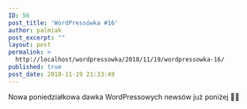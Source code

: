 ```yaml
---
ID: 56
post_title: 'WordPressówka #16'
author: palmiak
post_excerpt: ""
layout: post
permalink: >
  http://localhost/wordpressowka/2018/11/19/wordpressowka-16/
published: true
post_date: 2018-11-19 21:33:49
---
```

<!-- wp:paragraph -->
<p> Nowa poniedziałkowa dawka WordPressowych newsów już poniżej 🦉😍 </p>
<!-- /wp:paragraph -->

<!-- wp:acf/owl-link {"id":"block_5c61dc489dafa","data":{"field_5c5706bb6e493":"\u003cp\u003eTekst o tym jak wiele wad ma Gutenberg i jak wielu znanych i lubianych apeluje o wstrzymanie się z jego wdrożeniem do core w tak szybkim czasie...\u003c/p\u003e","field_5c5706f36e494":{"title":"A Plea to Defer the Release of Gutenberg","url":"https://www.imagely.com/defer-gutenberg/?fbclid=IwAR3GTfi63N4ddVOdumfkE_fnaNv6UiURpGd-e5eMfRkPisg2zeNvXEEnSnY","target":"_blank"}},"name":"acf/owl-link","align":"","mode":"preview"} /-->

<!-- wp:acf/owl-link {"id":"block_5c61dc689dafb","data":{"field_5c5706bb6e493":"\u003cp\u003eAle jako, że nie uciekniemy od Gutenberga, warto go znać. Tutaj znajdziecie dwa sposoby na wdrażanie blocków:\u003c/p\u003e","field_5c5706f36e494":{"title":"Two ways to build Gutenberg Blocks ","url":"http://jasonbahl.com/2018/11/15/two-ways-to-build-gutenberg-blocks/?fbclid=IwAR2dLkHkEfeDlh0ODhJQInf0CRD1HSlIaDZq1z5e_QVChk_VTS2Vf8OXCrA","target":"_blank"}},"name":"acf/owl-link","align":"","mode":"preview"} /-->

<!-- wp:acf/owl-link {"id":"block_5c61dc829dafc","data":{"field_5c5706bb6e493":"\u003cp\u003eJak asynchronicznie wczytywać CSS w Sage'u? O tym znajdziecie informacje na blogu Roots. Czy ktoś z Was korzysta z Sage? My już nie, ale dobrze wspominamy budowanie theme za jego pomocą.\u003c/p\u003e","field_5c5706f36e494":{"title":"Asynchronous CSS Loading in Sage","url":"https://roots.io/guides/asynchronous-css-loading-in-sage/?fbclid=IwAR1Zqqwz7PlaarCuYcZJZk0leT2OdKSV_s8IIHabPQEs3cOyl_jD13QUWGQ","target":"_blank"}},"name":"acf/owl-link","align":"","mode":"preview"} /-->

<!-- wp:acf/owl-link {"id":"block_5c61de0e9dafd","data":{"field_5c5706bb6e493":"\u003cp\u003eZnacie Carole Olinger \u003ca href=\u0022https://twitter.com/CaroleOlinger?fbclid=IwAR3FJkaiaGZJrDbEWSx-bUilkHEU5A2R_STM3mHitFRiYxelpE2sZegiZY4\u0022 target=\u0022_blank\u0022 rel=\u0022noopener nofollow\u0022 data-ft=\u0022{\u0026quot;tn\u0026quot;:\u0026quot;-U\u0026quot;}\u0022 data-lynx-mode=\u0022async\u0022 data-lynx-uri=\u0022https://l.facebook.com/l.php?u=https%3A%2F%2Ftwitter.com%2FCaroleOlinger%3Ffbclid%3DIwAR3FJkaiaGZJrDbEWSx-bUilkHEU5A2R_STM3mHitFRiYxelpE2sZegiZY4\u0026amp;h=AT08FxHrFrJxxXB1iznQ2fFAdIbsY9ix_fNTFbpOhbS30frWdFTYNi-0t0KAQc-PNbb3q1MbCaRdKpiz7kWT1WgafTAFaBrqJkT53ipi6H_acV0MsM03qrone_GQj0diegjBYOzZ0Fl98RhXQf1DGh3DFGVrEumByLGGbwci7PeX29g3Em9wpFHepVCNdc0_uipST4IOM5w_whOoIUd9C3ZS-x8pMPeI23Hm8YGs5xC03y9TRNYq11_t1siO32Mn8Q1xOEOSo1ZV24T4YI2JCi1mzSemW8-VEbtT0omsgNRcMMsiA-sdQYEsRYhApp3Tov80ziJkOiRzZJvXZTAb3D6RVIZrj6_XvnI5fLyZJTiCbVJH7iu65SNOhpiFQf_Tc9ZyeTkqIk9thX0dXVA0YBZDd3Sw0LHMZ2guPDF2ihkakQAOtOiYuyJyHXq9mEHOSBUqU2HMu4Kye1qMVSRWgQ0CfJhWNVhl8vBzOZnhMkHWOFPKtO_kJjVe7AH2bMX2FVEM4bm6SrNThFmLZxAIUTC7ApZW3PR8Hu4BBT15d0ahLJUmuFNdxLXvrkT95IycF-mlA92uiy-Bqo00F6hmmXvYXSsdCzKxH5rSuXp7AQtZaNDyY7UWGQYcAcSeBrXxmrHSMYAj\u0022\u003ehttps://twitter.com/CaroleOlinger\u003c/a\u003e? Myślę, że wiele osób, które mniej lub bardziej są związane z WordPress Community na pewno ją kojarzą. Tutaj znajdziecie wywiad z Corole gdzie mówi o open source i community.\u003c/p\u003e","field_5c5706f36e494":{"title":"Open source: reducing boundaries and creating opportunities","url":"https://yoast.com/open-source-reducing-boundaries-and-creating-opportunities/#utm_medium=social\u0026utm_source=facebook.com\u0026utm_content=social","target":""}},"name":"acf/owl-link","align":"","mode":"preview"} /-->

<!-- wp:acf/owl-link {"id":"block_5c61de5d9dafe","data":{"field_5c5706bb6e493":"\u003cp\u003eCameron Jones rzeczowo i krytycznie o Gutenbergu,\u003cbr /\u003egdzie widzi problemy, jakie powinny jeszcze nadejść zmiany i poprawki...\u003c/p\u003e","field_5c5706f36e494":{"title":"Let’s Take A Very Serious Look At Gutenberg","url":"https://cameronjonesweb.com.au/blog/lets-take-a-very-serious-look-at-gutenberg/?fbclid=IwAR0Z-h8ddiXMj6HoO0DujycNVs5s4Ul-Vw83zU3hpBOq1ObT4ZPv0NA6B7M","target":"_blank"}},"name":"acf/owl-link","align":"","mode":"preview"} /-->

<!-- wp:acf/owl-link {"id":"block_5c61de839daff","data":{"field_5c5706bb6e493":"\u003cp\u003eJak zbudować stronę używając Gutenberga? Tutaj znajdziecie praktyczny poradnik oparty na przykładach:\u003c/p\u003e","field_5c5706f36e494":{"title":"Building a Gutenberg website","url":"https://www.billerickson.net/building-a-gutenberg-website/","target":"_blank"}},"name":"acf/owl-link","align":"","mode":"preview"} /-->

<!-- wp:acf/owl-link {"id":"block_5c61de9c9db00","data":{"field_5c5706bb6e493":"\u003cp\u003eI na koniec przegląd WordPressa, czyli jak dbać o nasze strony w trakcie ich istnienia:\u003c/p\u003e","field_5c5706f36e494":{"title":"Jak wykonać okresowy przegląd WordPressa?","url":"https://thecamels.org/pl/jak-wykonac-okresowy-przeglad-wordpressa/?fbclid=IwAR0-8nJ3KdF77JnMyb6TCsKG9qOPRg_g8Fj2SI42vZskXV_I28SMdnP3EPk","target":"_blank"}},"name":"acf/owl-link","align":"","mode":"preview"} /-->